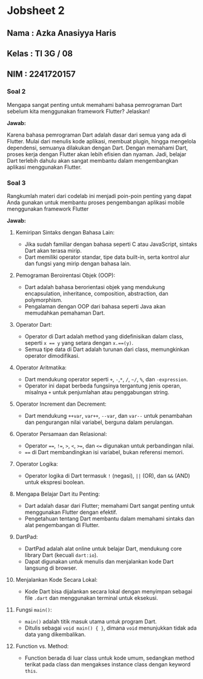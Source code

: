 # Jobsheet 2

## Nama     : Azka Anasiyya Haris 
## Kelas    : TI 3G / 08
## NIM      : 2241720157

### Soal 2
Mengapa sangat penting untuk memahami bahasa pemrograman Dart sebelum kita menggunakan framework Flutter? Jelaskan!

<b>Jawab: </b> 

Karena bahasa pemrograman Dart adalah dasar dari semua yang ada di Flutter. Mulai dari menulis kode aplikasi, membuat plugin, hingga mengelola dependensi, semuanya dilakukan dengan Dart. Dengan memahami Dart, proses kerja dengan Flutter akan lebih efisien dan nyaman. Jadi, belajar Dart terlebih dahulu akan sangat membantu dalam mengembangkan aplikasi menggunakan Flutter.

### Soal 3
Rangkumlah materi dari codelab ini menjadi poin-poin penting yang dapat Anda gunakan untuk membantu proses pengembangan aplikasi mobile menggunakan framework Flutter

<b>Jawab: </b> 

1.  Kemiripan Sintaks dengan Bahasa Lain:
    - Jika sudah familiar dengan bahasa seperti C atau JavaScript, sintaks Dart akan terasa mirip.
    - Dart memiliki operator standar, tipe data built-in, serta kontrol alur dan fungsi yang mirip dengan bahasa lain.

2.  Pemograman Beroirentasi Objek (OOP):
    - Dart adalah bahasa berorientasi objek yang mendukung encapsulation, inheritance, composition, abstraction, dan polymorphism.
    - Pengalaman dengan OOP dari bahasa seperti Java akan memudahkan pemahaman Dart.

3.  Operator Dart:
    - Operator di Dart adalah method yang didefinisikan dalam class, seperti `x == y` yang setara dengan `x.==(y)`.
    - Semua tipe data di Dart adalah turunan dari class, memungkinkan operator dimodifikasi.

4.  Operator Aritmatika:
    - Dart mendukung operator seperti `+`, `-`,`*`, `/`, `~/`, `%`, dan `-expression`.
    - Operator ini dapat berbeda fungsinya tergantung jenis operan, misalnya `+` untuk penjumlahan atau penggabungan string.

5. Operator Increment dan Decrement:
    - Dart mendukung `++var`, `var++`, `--var`, dan `var--` untuk penambahan dan pengurangan nilai variabel, berguna dalam perulangan.

6.  Operator Persamaan dan Relasional:
    - Operator `==`, `!=`, `>`, `<`, `>=`, dan `<=` digunakan untuk perbandingan nilai.
    - `==` di Dart membandingkan isi variabel, bukan referensi memori.

7.  Operator Logika:
    - Operator logika di Dart termasuk `!` (negasi), `||` (OR), dan `&&` (AND) untuk ekspresi boolean.

8.  Mengapa Belajar Dart itu Penting:
    - Dart adalah dasar dari Flutter; memahami Dart sangat penting untuk menggunakan Flutter dengan efektif.
    -  Pengetahuan tentang Dart membantu dalam memahami sintaks dan alat pengembangan di Flutter.

9.  DartPad:
    - DartPad adalah alat online untuk belajar Dart, mendukung core library Dart (kecuali `dart:io`).
    - Dapat digunakan untuk menulis dan menjalankan kode Dart langsung di browser.

10. Menjalankan Kode Secara Lokal:
    - Kode Dart bisa dijalankan secara lokal dengan menyimpan sebagai file `.dart` dan menggunakan terminal untuk eksekusi.

11. Fungsi `main()`:
    - `main()` adalah titik masuk utama untuk program Dart.
    - Ditulis sebagai `void main() { }`, dimana `void` menunjukkan tidak ada data yang dikembalikan.

12. Function vs. Method:
    - Function berada di luar class untuk kode umum, sedangkan method terikat pada class dan mengakses instance class dengan keyword `this`.


